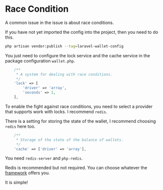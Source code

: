 # Race Condition

A common issue in the issue is about race conditions.

If you have not yet imported the config into the project, then you need to do this.
```bash
php artisan vendor:publish --tag=laravel-wallet-config
```

You just need to configure the lock service and the cache service in the package configuration `wallet.php`.

```php
    /**
     * A system for dealing with race conditions.
     */
    'lock' => [
        'driver' => 'array',
        'seconds' => 1,
    ],
```

To enable the fight against race conditions, you need to select a provider that supports work with locks. I recommend `redis`.

There is a setting for storing the state of the wallet, I recommend choosing `redis` here too.

```php
    /**
     * Storage of the state of the balance of wallets.
     */
    'cache' => ['driver' => 'array'],
```

You need `redis-server` and `php-redis`.

Redis is recommended but not required. You can choose whatever the [framework](https://laravel.com/docs/8.x/cache#introduction) offers you.

It is simple!
